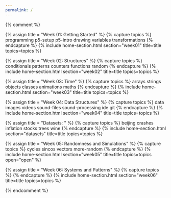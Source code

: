 ```yaml
---
permalink: /
---
```


{% comment %}

{% assign title = "Week 01: Getting Started" %}
{% capture topics %}
  programming
  p5-setup
  p5-intro
  drawing
  variables
  transformations
{% endcapture %}
{% include home-section.html section="week01" title=title topics=topics %}

{% assign title = "Week 02: Structures" %}
{% capture topics %}
  conditionals
  patterns
  counters
  functions
  random
{% endcapture %}
{% include home-section.html section="week02" title=title topics=topics %}

{% assign title = "Week 03: Time" %}
{% capture topics %}
  arrays
  strings
  objects
  classes
  animations
  maths
{% endcapture %}
{% include home-section.html section="week03" title=title topics=topics %}

{% assign title = "Week 04: Data Structures" %}
{% capture topics %}
  data
  images
  videos
  sound-files
  sound-processing
  ide
  git
{% endcapture %}
{% include home-section.html section="week04" title=title topics=topics %}

{% assign title = "Datasets: " %}
{% capture topics %}
  beijing
  crashes
  inflation
  stocks
  trees
  wine
{% endcapture %}
{% include home-section.html section="datasets" title=title topics=topics %}

{% assign title = "Week 05: Randomness and Simulations" %}
{% capture topics %}
  cycles
  sincos
  vectors
  more-random
{% endcapture %}
{% include home-section.html section="week05" title=title topics=topics open="open" %}

{% assign title = "Week 06: Systems and Patterns" %}
{% capture topics %}
{% endcapture %}
{% include home-section.html section="week06" title=title topics=topics %}

{% endcomment %}
